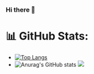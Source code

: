 ### Hi there 👋

<!--
**patamavadee16/patamavadee16** is a ✨ _special_ ✨ repository because its `README.md` (this file) appears on your GitHub profile.

Here are some ideas to get you started:

- 🔭 I’m currently working on ...
- 🌱 I’m currently learning ...
- 👯 I’m looking to collaborate on ...
- 🤔 I’m looking for help with ...
- 💬 Ask me about ...
- 📫 How to reach me: ...
- 😄 Pronouns: ...
- ⚡ Fun fact: ...
-->

# 📊 GitHub Stats:

- [![Top Langs](https://github-readme-stats-git-masterrstaa-rickstaa.vercel.app/api/top-langs/?username=patamavadee16&compact=true)](https://github.com/patamavadee16/github-readme-stats)
- ![Anurag's GitHub stats](https://github-readme-stats-git-masterrstaa-rickstaa.vercel.app/api?username=patamavadee16&show_icons=true&bg_color=DEG,ffd5c0,ffc0cb,ffd5c0)
![](https://github-readme-streak-stats.herokuapp.com/?user=patamavadee16&hide_border=false)<br/>
